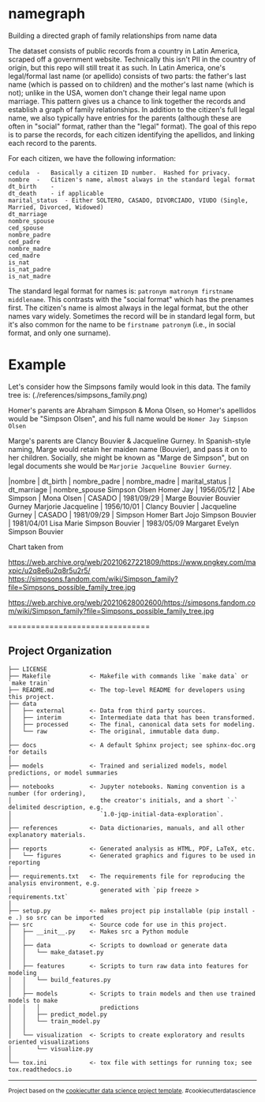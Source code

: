 namegraph
==============================

Building a directed graph of family relationships from name data

The dataset consists of public records from a country in Latin America, scraped off a government website.  Technically this isn't PII in the country of origin, but this repo will still treat it as such.  In Latin America, one's legal/formal last name (or apellido) consists of two parts: the father's last name (which is passed on to children) and the mother's last name (which is not); unlike in the USA, women don't change their legal name upon marriage.  This pattern gives us a chance to link together the records and establish a graph of family relationships.  In addition to the citizen's full legal name, we also typically have entries for the parents (although these are often in "social" format, rather than the "legal" format).  The goal of this repo is to parse the records, for each citizen identifying the apellidos, and linking each record to the parents.

For each citizen, we have the following information:
```
cedula	-	Basically a citizen ID number.  Hashed for privacy.
nombre	-	Citizen's name, almost always in the standard legal format
dt_birth	-
dt_death	- if applicable
marital_status	- Either SOLTERO, CASADO, DIVORCIADO, VIUDO (Single, Married, Divorced, Widowed)
dt_marriage
nombre_spouse
ced_spouse
nombre_padre
ced_padre
nombre_madre
ced_madre	
is_nat
is_nat_padre
is_nat_madre

```

The standard legal format for names is: `patronym matronym firstname middlename`.  This contrasts with the "social format" which has the prenames first.  The citizen's name is almost always in the legal format, but the other names vary widely.  Sometimes the record will be in standard legal form, but it's also common for the name to be `firstname patronym` (i.e., in social format, and only one surname).


# Example
Let's consider how the Simpsons family would look in this data.  The family tree is:
(./references/simpsons_family.png)

Homer's parents are Abraham Simpson & Mona Olsen, so Homer's apellidos would be "Simpson Olsen", and his full name would be `Homer Jay Simpson Olsen`

Marge's parents are Clancy Bouvier & Jacqueline Gurney.  In Spanish-style naming, Marge would retain her maiden name (Bouvier), and pass it on to her children.  Socially, she might be known as "Marge de Simpson", but on legal documents she would be `Marjorie Jacqueline Bouvier Gurney`.

|nombre	|	dt_birth	|	nombre_padre	|	nombre_madre	|	marital_status	|	dt_marriage	|	nombre_spouse
Simpson Olsen Homer Jay	|	1956/05/12	| Abe Simpson	|	Mona Olsen	|	CASADO	|	1981/09/29	|	Marge Bouvier
Bouvier Gurney Marjorie Jacqueline	|	1956/10/01	|	Clancy Bouvier	|	Jacqueline Gurney	|	CASADO	|	1981/09/29	|	Simpson Homer
Bart Jojo Simpson Bouvier	|	1981/04/01
Lisa Marie Simpson Bouvier	| 1983/05/09
Margaret Evelyn Simpson Bouvier


Chart taken from

https://web.archive.org/web/20210627221809/https://www.pngkey.com/maxpic/u2q8e6u2q8r5u2r5/
https://simpsons.fandom.com/wiki/Simpson_family?file=Simpsons_possible_family_tree.jpg

https://web.archive.org/web/20210628002600/https://simpsons.fandom.com/wiki/Simpson_family?file=Simpsons_possible_family_tree.jpg




===============================


Project Organization
------------

    ├── LICENSE
    ├── Makefile           <- Makefile with commands like `make data` or `make train`
    ├── README.md          <- The top-level README for developers using this project.
    ├── data
    │   ├── external       <- Data from third party sources.
    │   ├── interim        <- Intermediate data that has been transformed.
    │   ├── processed      <- The final, canonical data sets for modeling.
    │   └── raw            <- The original, immutable data dump.
    │
    ├── docs               <- A default Sphinx project; see sphinx-doc.org for details
    │
    ├── models             <- Trained and serialized models, model predictions, or model summaries
    │
    ├── notebooks          <- Jupyter notebooks. Naming convention is a number (for ordering),
    │                         the creator's initials, and a short `-` delimited description, e.g.
    │                         `1.0-jqp-initial-data-exploration`.
    │
    ├── references         <- Data dictionaries, manuals, and all other explanatory materials.
    │
    ├── reports            <- Generated analysis as HTML, PDF, LaTeX, etc.
    │   └── figures        <- Generated graphics and figures to be used in reporting
    │
    ├── requirements.txt   <- The requirements file for reproducing the analysis environment, e.g.
    │                         generated with `pip freeze > requirements.txt`
    │
    ├── setup.py           <- makes project pip installable (pip install -e .) so src can be imported
    ├── src                <- Source code for use in this project.
    │   ├── __init__.py    <- Makes src a Python module
    │   │
    │   ├── data           <- Scripts to download or generate data
    │   │   └── make_dataset.py
    │   │
    │   ├── features       <- Scripts to turn raw data into features for modeling
    │   │   └── build_features.py
    │   │
    │   ├── models         <- Scripts to train models and then use trained models to make
    │   │   │                 predictions
    │   │   ├── predict_model.py
    │   │   └── train_model.py
    │   │
    │   └── visualization  <- Scripts to create exploratory and results oriented visualizations
    │       └── visualize.py
    │
    └── tox.ini            <- tox file with settings for running tox; see tox.readthedocs.io


--------

<p><small>Project based on the <a target="_blank" href="https://drivendata.github.io/cookiecutter-data-science/">cookiecutter data science project template</a>. #cookiecutterdatascience</small></p>
